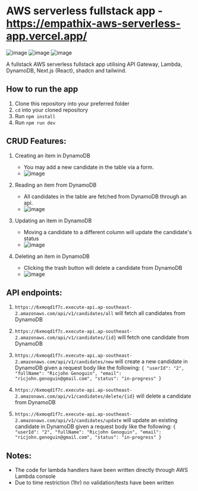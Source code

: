 # AWS serverless fullstack app - https://empathix-aws-serverless-app.vercel.app/

![image](https://github.com/user-attachments/assets/4a81e3eb-2193-4978-9e90-2d6236316e39)
![image](https://github.com/user-attachments/assets/2023ade9-6326-43eb-a9e5-5459fae5cd15)
![image](https://github.com/user-attachments/assets/4bb06740-2f23-4346-a1b5-758841b98518)

A fullstack AWS serverless fullstack app utilising API Gateway, Lambda, DynamoDB, Next.js (React), shadcn and tailwind.

## How to run the app
1. Clone this repository into your preferred folder
2. `cd` into your cloned repository
3. Run `npm install`
4. Run `npm run dev`

## CRUD Features:
1. Creating an item in DynamoDB
    - You may add a new candidate in the table via a form.
    - ![image](https://github.com/user-attachments/assets/93be6ce3-6ecc-4ecc-8f3c-3e614e93d8d5)

2. Reading an item from DynamoDB
    - All candidates in the table are fetched from DynamoDB through an api.
    - ![image](https://github.com/user-attachments/assets/fd128789-23fb-4755-94f9-0a335321c0c6)

3. Updating an item in DynamoDB
    - Moving a candidate to a different column will update the candidate's status
    - ![image](https://github.com/user-attachments/assets/55ab4c2d-aa0f-4ef0-a0bd-ed957fd15eb4)

4. Deleting an item in DynamoDB  
    - Clicking the trash button will delete a candidate from DynamoDB
    - ![image](https://github.com/user-attachments/assets/ca3baa00-e782-414a-83ee-48237dc6edf8)

## API endpoints:

1. `https://6xmoqd1f7c.execute-api.ap-southeast-2.amazonaws.com/api/v1/candidates/all` will fetch all candidates from DynamoDB
2. `https://6xmoqd1f7c.execute-api.ap-southeast-2.amazonaws.com/api/v1/candidates/{id}` will fetch one candidate from DynamoDB
3. `https://6xmoqd1f7c.execute-api.ap-southeast-2.amazonaws.com/api/v1/candidates/new` will create a new candidate in DynamoDB given a request body like the following:
   `{
    "userId": "2",
    "fullName": "Ricjohn Genoguin",
    "email": "ricjohn.genoguin@gmail.com",
    "status": "in-progress"
}`

4. `https://6xmoqd1f7c.execute-api.ap-southeast-2.amazonaws.com/api/v1/candidates/delete/{id}` will delete a candidate from DynamoDB
5. `https://6xmoqd1f7c.execute-api.ap-southeast-2.amazonaws.com/api/v1/candidates/update` will update an existing candidate in DynamoDB given a request body like the following:
   `{
    "userId": "2",
    "fullName": "Ricjohn Genoguin",
    "email": "ricjohn.genoguin@gmail.com",
    "status": "in-progress"
}`

## Notes:
- The code for lambda handlers have been written directly through AWS Lambda console
- Due to time restriction (1hr) no validation/tests have been written



